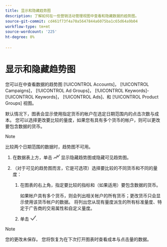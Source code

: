 ```yaml
---
title: 显示和隐藏趋势图
description: 了解如何在一些营销活动管理视图中查看和隐藏数据的趋势图。
source-git-commit: cd461f73f4a70a5647844a6075ba1c65d64a9b04
workflow-type: tm+mt
source-wordcount: '225'
ht-degree: 0%

---
```


# 显示和隐藏趋势图

您可以在中查看数据的趋势图 [!UICONTROL Accounts]， [!UICONTROL Campaigns]， [!UICONTROL Ad Groups]， [!UICONTROL Keywords]-[!UICONTROL Keywords]， [!UICONTROL Ads]、和 [!UICONTROL Product Groups] 视图。

默认情况下，图表会显示使用指定货币的帐户在选定日期范围内的点击次数与成本。 您可以选择更改要比较的量度，如果您有具有多个货币的帐户，则可以更改要包含数据的货币。

>[!NOTE]
>
>比较两个日期范围的数据时，趋势图不可用。

1. 在数据表上方，单击 ![图表](/help/search-social-commerce/assets/trend-chart.png "图表") 显示隐藏趋势图或隐藏可见趋势图。

1. （对于可见的趋势图而言，它是可选项）选择要比较的不同货币和不同的量度：

   1. 在图表的右上角，指定要比较的指标和（如果适用）要包含数据的货币。

      如果帐户具有多个货币，则会列出相关帐户的所有货币；更改货币只会显示使用该货币帐户的数据。 将列出您从现有量度派生的所有标准量度、特定于广告商的交易属性和自定义量度。

   1. 单击 ![保存](/help/search-social-commerce/assets/save-checkmark.png "保存").

>[!NOTE]
>
>您的更改未保存。 您将恢复为在下次打开图表时查看成本与点击量的数据。
